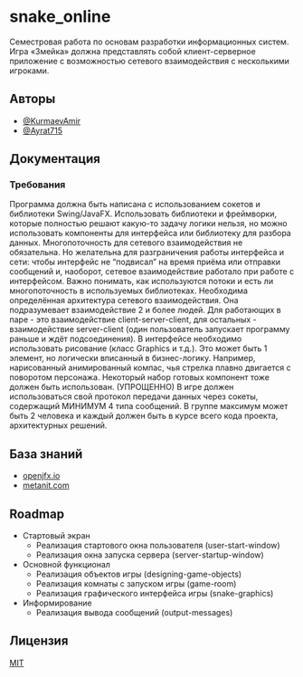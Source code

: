 # snake_online
Семестровая работа по основам разработки информационных систем. Игра «Змейка» должна представлять собой клиент-серверное приложение с возможностью сетевого взаимодействия с несколькими игроками.

## Авторы
- [@KurmaevAmir](https://github.com/KurmaevAmir)
- [@Ayrat715](https://github.com/Ayrat715)


## Документация
### Требования
Программа должна быть написана с использованием сокетов и библиотеки Swing/JavaFX. Использовать библиотеки и фреймворки, которые полностью решают какую-то задачу логики нельзя, но можно использовать компоненты для интерфейса или библиотеку для разбора данных.
Многопоточность для сетевого взаимодействия не обязательна. Но желательна для разграничения работы интерфейса и сети: чтобы интерфейс не “подвисал” на время приёма или отправки сообщений и, наоборот, сетевое взаимодействие работало при работе с интерфейсом. Важно понимать, как используются потоки и есть ли многопоточность в используемых библиотеках.
Необходима определённая архитектура сетевого взаимодействия. Она подразумевает взаимодействие 2 и более людей. Для работающих в паре - это взаимодействие client-server-client, для остальных -  взаимодействие server-client (один пользователь запускает программу раньше и ждёт подсоединения).
В интерфейсе необходимо использовать рисование (класс Graphics и т.д.). Это может быть 1 элемент, но логически вписанный в бизнес-логику. Например, нарисованный анимированный компас, чья стрелка плавно двигается с поворотом персонажа. Некоторый набор готовых компонент тоже должен быть использован. (УПРОЩЕННО)
В игре должен использоваться свой протокол передачи данных через сокеты, содержащий МИНИМУМ 4 типа сообщений.
В группе максимум может быть 2 человека и каждый должен быть в курсе всего кода проекта, архитектурных решений.


## База знаний
- [openjfx.io](https://openjfx.io)
- [metanit.com](https://metanit.com/java/javafx/1.1.php)


## Roadmap
- Стартовый экран
    - Реализация стартового окна пользователя (user-start-window)
    - Реализация окна запуска сервера (server-startup-window)
- Основной функционал
  - Реализация объектов игры (designing-game-objects)
  - Реализация комнаты с запуском игры (game-room)
  - Реализация графического интерфейса игры (snake-graphics)
- Информирование
  - Реализация вывода сообщений (output-messages)


## Лицензия
[MIT](https://choosealicense.com/licenses/mit/)
